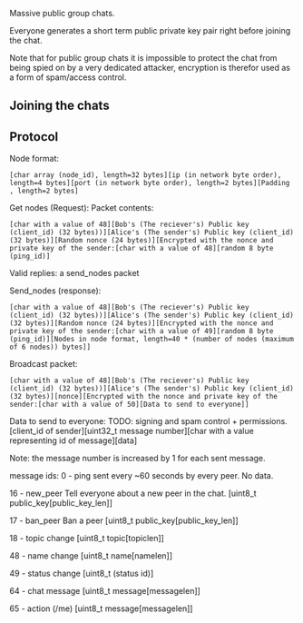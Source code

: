 Massive public group chats.

Everyone generates a short term public private key pair right before joining 
the chat.

Note that for public group chats it is impossible to protect the chat from 
being spied on by a very dedicated attacker, encryption is therefor used as a 
form of spam/access control.

## Joining the chats


## Protocol


Node format: 
```
[char array (node_id), length=32 bytes][ip (in network byte order), length=4 bytes][port (in network byte order), length=2 bytes][Padding , length=2 bytes]
```

Get nodes (Request):
Packet contents: 
```
[char with a value of 48][Bob's (The reciever's) Public key (client_id) (32 bytes))][Alice's (The sender's) Public key (client_id) (32 bytes)][Random nonce (24 bytes)][Encrypted with the nonce and private key of the sender:[char with a value of 48][random 8 byte (ping_id)]
```
Valid replies: a send_nodes packet

Send_nodes (response): 
```
[char with a value of 48][Bob's (The reciever's) Public key (client_id) (32 bytes))][Alice's (The sender's) Public key (client_id) (32 bytes)][Random nonce (24 bytes)][Encrypted with the nonce and private key of the sender:[char with a value of 49][random 8 byte (ping_id)][Nodes in node format, length=40 * (number of nodes (maximum of 6 nodes)) bytes]]
```

Broadcast packet:
```
[char with a value of 48][Bob's (The reciever's) Public key (client_id) (32 bytes))][Alice's (The sender's) Public key (client_id) (32 bytes)][nonce][Encrypted with the nonce and private key of the sender:[char with a value of 50][Data to send to everyone]]
```


Data to send to everyone:
TODO: signing and spam control + permissions.
[client_id of sender][uint32_t message number][char with a value representing id of message][data]

Note: the message number is increased by 1 for each sent message.

message ids:
0 - ping
sent every ~60 seconds by every peer.
No data.

16 - new_peer
Tell everyone about a new peer in the chat.
[uint8_t public_key[public_key_len]]

17 - ban_peer
Ban a peer
[uint8_t public_key[public_key_len]]

18 - topic change
[uint8_t topic[topiclen]]

48 - name change
[uint8_t name[namelen]]

49 - status change
[uint8_t (status id)]

64 - chat message
[uint8_t message[messagelen]]

65 - action (/me)
[uint8_t message[messagelen]]